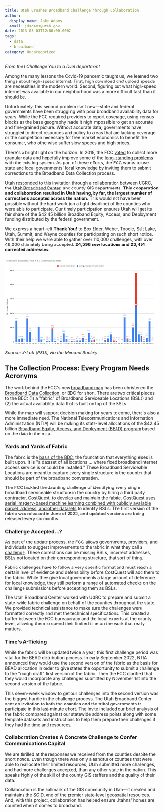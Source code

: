 ```yaml
---
title: Utah Crushes Broadband Challenge through Collaboration
author:
  display_name: Jake Adams
  email: jdadams@utah.gov
date: 2023-03-03T12:00:00.000Z
tags:
  - data
  - broadband
category: Uncategorized
---
```


_From the I Challenge You to a Duel department_

Among the many lessons the Covid-19 pandemic taught us, we learned two things about high-speed internet. First, high download _and_ upload speeds are necessities in the modern world. Second, figuring out what high-speed internet was available in our neighborhood was a more difficult task than it should be.

Unfortunately, this second problem isn't new—state and federal governments have been struggling with poor broadband availability data for years. While the FCC required providers to report coverage, using census blocks as the base geography made it nigh impossible to get an accurate and fine-grained picture. Without accurate data, governments have struggled to direct resources and policy to areas that are lacking coverage or the competition necessary for free market economics to benefit the consumer, who otherwise suffer slow speeds and high prices.

There's a bright light on the horizon. In 2019, the FCC [voted](https://www.fcc.gov/document/fcc-improves-broadband-mapping) to collect more granular data and hopefully improve some of the [long-standing problems](https://arstechnica.com/tech-policy/2019/08/the-fccs-horrible-broadband-mapping-system-is-finally-getting-an-upgrade/) with the existing system. As part of these efforts, the FCC wants to use state and local governments' local knowledge by inviting them to submit corrections to the Broadband Data Collection process.

Utah responded to this invitation through a collaboration between UGRC, the [Utah Broadband Center](https://business.utah.gov/broadband/), and county GIS departments. **This cooperation and collaboration resulted in Utah having, by far, the largest number of corrections accepted across the nation.** This would not have been possible without the hard work (on a tight deadline) of the counties who were able to participate. Our timely participation ensures Utah will get its fair share of the $42.45 billion Broadband Equity, Access, and Deployment funding distributed by the federal government.

We express a heart-felt **Thank You!** to Box Elder, Weber, Tooele, Salt Lake, Utah, Summit, and Wayne counties for participating on such short notice. With their help we were able to gather over 110,000 challenges, with over 48,000 ultimately being accepted: **24,598 new locations and 23,491 corrected addresses.**

![Utah had by far the most accepted challenges](../../images/pillar-blog/2023-03-03-broadband-fabric-data-challenge/bb_challenge_results.png)

_Source: X-Lab (PSU), via the Marconi Society_

## The Collection Process: Every Program Needs Acronyms

The work behind the FCC's new [broadband map](https://broadbandmap.fcc.gov/home) has been christened the [Broadband Data Collection](https://www.fcc.gov/BroadbandData), or BDC for short. There are two critical pieces to the BDC: (1) a "fabric" of Broadband Serviceable Locations (BSLs) and (2) the actual availability data that is built on top of the BSLs.

While the map will support decision making for years to come, there's also a more immediate need. The National Telecommunications and Information Administration (NTIA) will be making its state-level allocations of the $42.45 billion [Broadband Equity, Access, and Deployment (BEAD) program](https://broadbandusa.ntia.doc.gov/taxonomy/term/158/broadband-equity-access-and-deployment-bead-program) based on the data in the map.

### Yards and Yards of Fabric

The fabric is the [basis of the BDC](https://help.bdc.fcc.gov/hc/en-us/articles/5375384069659-What-is-the-Location-Fabric-), the foundation that everything elses is built upon. It is "a dataset of all locations ... where fixed broadband internet access service is or could be installed." These Broadband Serviceable Locations are meant to capture every single structure in the country that should be part of the broadband conversation.

The FCC tackled the daunting challenge of identifying every single broadband serviceable structure in the country by hiring a third party contractor, CostQuest, to develop and maintain the fabric. CostQuest uses [aerial imagery-based machine learning combined with publicly available parcel, address, and other datasets](https://help.bdc.fcc.gov/hc/en-us/articles/9157937493275-Video-Broadband-Serviceable-Location-Fabric-How-It-Was-Created) to identify BSLs. The first version of the fabric was released in June of 2022, and updated versions are being released every six months.

### Challenge Accepted...?

As part of the update process, the FCC allows governments, providers, and individuals to suggest improvements to the fabric in what they call a [challenge](https://help.bdc.fcc.gov/hc/en-us/articles/8554187214107-Fabric-Challenge-Process). These corrections can be missing BSLs, incorrect addresses, BSLs not located on their corresponding structure, that sort of thing.

Fabric challenges have to follow a very specific format and must reach a certain level of evidence and defensibility before CostQuest will add them to the fabric. While they give local governments a large amount of deference for local knowledge, they still perform a range of automated checks on the challenge submissions before accepting them as BSLs.

The Utah Broadband Center worked with UGRC to prepare and submit a state-wide fabric challenge on behalf of the counties throughout the state. We provided technical assistance to make sure the challenges were formatted correctly and met the technical specifications. This created a buffer between the FCC bureaucracy and the local experts at the county level, allowing them to spend their limited time on the work that really matters.

### Time's A-Ticking

While the fabric will be updated twice a year, this first challenge period was vital for the BEAD distribution process. In early September 2022, NTIA announced they would use the second version of the fabric as the basis for BEAD allocation in order to give states the opportunity to submit a challenge to the "rough draft" first version of the fabric. Then the FCC clarified that they would incorporate any challenges submitted by November 1st into the second version of the fabric.

This seven-week window to get our challenges into the second version was the biggest hurdle in the challenge process. The Utah Broadband Center sent an invitation to both the counties and the tribal governments to participate in this last-minute effort. The invite included our brief analysis of the fabric compared against our statewide address points along with some template datasets and instructions to help them prepare their challenges if they had the time and resources.

### Collaboration Creates A Concrete Challenge to Confer Communications Capital

We are thrilled at the responses we received from the counties despite the short notice. Even though there was only a handful of counties that were able to reallocate their limited resources, Utah submitted more challenges, and had more challenges accepted, than any other state in the nation. This speaks highly of the skill of the county GIS staffers and the quality of their data.

Collaboration is the hallmark of the GIS community in Utah—it created and maintains the SGID, one of the premier state-level geospatial resources. And, with this project, collaboration has helped ensure Utahns' homes are counted when it comes to broadband.
